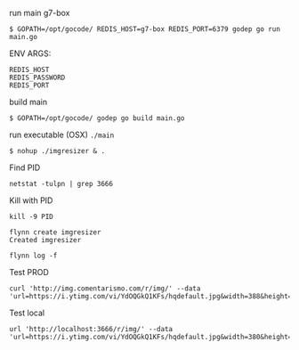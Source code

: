 

run main g7-box
```
$ GOPATH=/opt/gocode/ REDIS_HOST=g7-box REDIS_PORT=6379 godep go run main.go 
```

ENV ARGS:
```
REDIS_HOST
REDIS_PASSWORD
REDIS_PORT
```

build main
```
$ GOPATH=/opt/gocode/ godep go build main.go 
```


run executable (OSX)
`./main`
 

```
$ nohup ./imgresizer & .
```

Find PID
```
netstat -tulpn | grep 3666

```

Kill with PID

```
kill -9 PID
```



```
flynn create imgresizer 
Created imgresizer
```

```
flynn log -f
```

Test PROD
```
curl 'http://img.comentarismo.com/r/img/' --data 'url=https://i.ytimg.com/vi/YdOQGkQ1KFs/hqdefault.jpg&width=388&height=395&quality=50'
```

Test local
```
url 'http://localhost:3666/r/img/' --data 'url=https://i.ytimg.com/vi/YdOQGkQ1KFs/hqdefault.jpg&width=380&height=395&quality=50'
```
